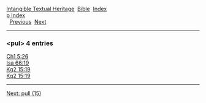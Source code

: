 [Intangible Textual Heritage](../../index)  [Bible](../index) 
[Index](index)   
[p Index](_p_)  
  [Previous](c08980)  [Next](c08982) 

------------------------------------------------------------------------

### &lt;pul&gt; 4 entries

[Ch1 5:26](../kjv/ch1005.htm#026)  
[Isa 66:19](../kjv/isa066.htm#019)  
[Kg2 15:19](../kjv/kg2015.htm#019)  
[Kg2 15:19](../kjv/kg2015.htm#019)  

------------------------------------------------------------------------

[Next: pull (15)](c08982)
